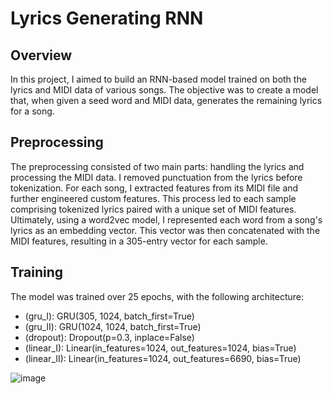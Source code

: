 # Lyrics Generating RNN

## Overview
In this project, I aimed to build an RNN-based model trained on both the lyrics and MIDI data of various songs. The objective was to create a model that, when given a seed word and MIDI data, generates the remaining lyrics for a song.

## Preprocessing
The preprocessing consisted of two main parts: handling the lyrics and processing the MIDI data. I removed punctuation from the lyrics before tokenization. For each song, I extracted features from its MIDI file and further engineered custom features. This process led to each sample comprising tokenized lyrics paired with a unique set of MIDI features. Ultimately, using a word2vec model, I represented each word from a song's lyrics as an embedding vector. This vector was then concatenated with the MIDI features, resulting in a 305-entry vector for each sample.

## Training
The model was trained over 25 epochs, with the following architecture:
 - (gru_I): GRU(305, 1024, batch_first=True)
 - (gru_II): GRU(1024, 1024, batch_first=True)
 - (dropout): Dropout(p=0.3, inplace=False)
 - (linear_I): Linear(in_features=1024, out_features=1024, bias=True)
 - (linear_II): Linear(in_features=1024, out_features=6690, bias=True)

![image](https://github.com/AlonSchneider27/lyrics-generating-RNN/assets/99593061/62bf846e-a162-4540-b4a6-b427630c45c5)
